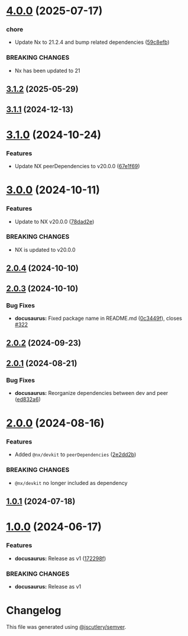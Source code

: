  
# [4.0.0](https://github.com/tripss/nx-extend/compare/docusaurus@3.1.2...docusaurus@4.0.0) (2025-07-17)


### chore

* Update Nx to 21.2.4 and bump related dependencies ([59c8efb](https://github.com/tripss/nx-extend/commit/59c8efbae84de2dfc7f1d01c6603a070afba344c))


### BREAKING CHANGES

* Nx has been updated to 21



## [3.1.2](https://github.com/tripss/nx-extend/compare/docusaurus@3.1.1...docusaurus@3.1.2) (2025-05-29)



## [3.1.1](https://github.com/tripss/nx-extend/compare/docusaurus@3.1.0...docusaurus@3.1.1) (2024-12-13)



# [3.1.0](https://github.com/tripss/nx-extend/compare/docusaurus@3.0.0...docusaurus@3.1.0) (2024-10-24)


### Features

* Update NX peerDependencies to v20.0.0 ([67e1f69](https://github.com/tripss/nx-extend/commit/67e1f69f0d5cdde653858224af6ddd89c91f7309))



# [3.0.0](https://github.com/tripss/nx-extend/compare/docusaurus@2.0.4...docusaurus@3.0.0) (2024-10-11)


### Features

* Update to NX v20.0.0 ([78dad2e](https://github.com/tripss/nx-extend/commit/78dad2e7a71d42ebf6bb9416389e4fdcb277313c))


### BREAKING CHANGES

* NX is updated to v20.0.0



## [2.0.4](https://github.com/tripss/nx-extend/compare/docusaurus@2.0.3...docusaurus@2.0.4) (2024-10-10)



## [2.0.3](https://github.com/tripss/nx-extend/compare/docusaurus@2.0.2...docusaurus@2.0.3) (2024-10-10)


### Bug Fixes

* **docusaurus:** Fixed package name in README.md ([0c3449f](https://github.com/tripss/nx-extend/commit/0c3449f6fb6ba2b2c36045fad9cb6316263556d0)), closes [#322](https://github.com/tripss/nx-extend/issues/322)



## [2.0.2](https://github.com/tripss/nx-extend/compare/docusaurus@2.0.1...docusaurus@2.0.2) (2024-09-23)



## [2.0.1](https://github.com/tripss/nx-extend/compare/docusaurus@2.0.0...docusaurus@2.0.1) (2024-08-21)


### Bug Fixes

* **docusaurus:** Reorganize dependencies between dev and peer ([ed832a6](https://github.com/tripss/nx-extend/commit/ed832a645d4ecb40992dff0863c4f01d9d134c2e))



# [2.0.0](https://github.com/TriPSs/nx-extend/compare/docusaurus@1.0.1...docusaurus@2.0.0) (2024-08-16)


### Features

* Added `@nx/devkit` to `peerDependencies` ([2e2dd2b](https://github.com/TriPSs/nx-extend/commit/2e2dd2b997699f9d949b84cd8e96674b43725e56))


### BREAKING CHANGES

* `@nx/devkit` no longer included as dependency



## [1.0.1](https://github.com/TriPSs/nx-extend/compare/docusaurus@1.0.0...docusaurus@1.0.1) (2024-07-18)



# [1.0.0](https://github.com/TriPSs/nx-extend/compare/docusaurus@0.0.1...docusaurus@1.0.0) (2024-06-17)


### Features

* **docusaurus:** Release as v1 ([172298f](https://github.com/TriPSs/nx-extend/commit/172298f924a7e672ddd7f7ae1ce1a050b026d3ec))


### BREAKING CHANGES

* **docusaurus:** Release as v1



# Changelog

This file was generated using [@jscutlery/semver](https://github.com/jscutlery/semver).
